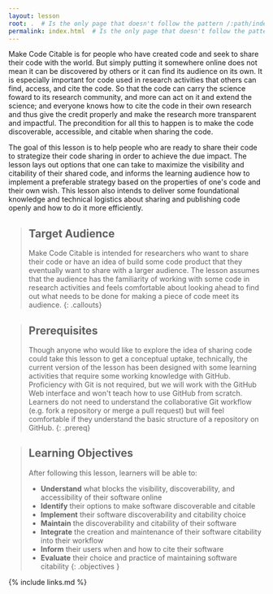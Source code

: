 ```yaml
---
layout: lesson
root: .  # Is the only page that doesn't follow the pattern /:path/index.html
permalink: index.html  # Is the only page that doesn't follow the pattern /:path/index.html
---
```


Make Code Citable is for people who have created code and seek to share their code with the world. But simply putting it somewhere online does not mean it can be discovered by others or it can find its audience on its own. It is especially important for code used in research activities that others can find, access, and cite the code. So that the code can carry the science foward to its research community, and more can act on it and extend the science; and everyone knows how to cite the code in their own research and thus give the credit properly and make the research more transparent and impactful. The precondition for all this to happen is to make the code discoverable, accessible, and citable when sharing the code.

The goal of this lesson is to help people who are ready to share their code to strategize their code sharing in order to achieve the due impact. The lesson lays out options that one can take to maximize the visibility and citability of their shared code, and informs the learning audience how to implement a preferable strategy based on the properties of one's code and their own wish. This lesson also intends to deliver some foundational knowledge and technical logistics about sharing and publishing code openly and how to do it more efficiently.


> ## Target Audience
> Make Code Citable is intended for researchers who want to share their code or have an idea of build some code product that they eventually want to share with a larger audience. The lesson assumes that the audience has the familiarity of working with some code in research activities and feels comfortable about looking ahead to find out what needs to be done for making a piece of code meet its audience. 
{: .callouts}

> ## Prerequisites
> Though anyone who would like to explore the idea of sharing code could take this lesson to get a conceptual uptake, technically, the current version of the lesson has been designed with some learning activities that require some working knowledge with GitHub. Proficiency with Git is not required, but we will work with the GitHub Web interface and won't teach how to use GitHub from scratch. Learners do not need to understand the collaborative Git workflow (e.g. fork a repository or merge a pull request) but will feel comfortable if they understand the basic structure of a repository on GitHub.
{: .prereq}

> ## Learning Objectives
> After following this lesson, learners will be able to:
>  
> - **Understand** what blocks the visibility, discoverability, and accessibility of their software online
> - **Identify** their options to make software discoverable and citable
> - **Implement** their software discoverability and citability choice
> - **Maintain** the discoverability and citability of their software
> - **Integrate** the creation and maintenance of their software citability into their workflow
> - **Inform** their users when and how to cite their software
> - **Evaluate** their choice and practice of maintaining software citability
{: .objectives }

{% include links.md %}
